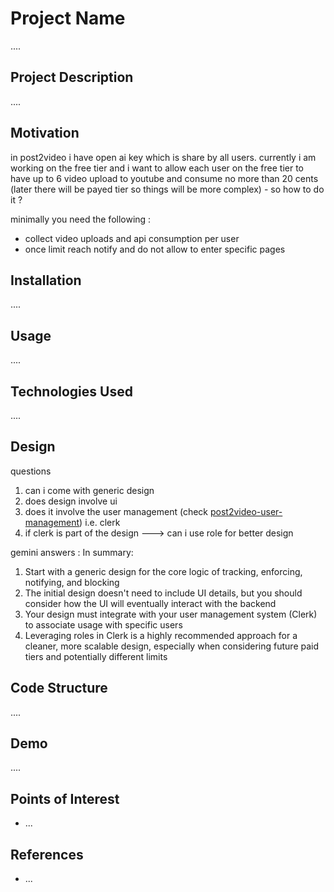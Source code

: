 <h1>Project Name</h1>
....



<h2>Project Description</h2>
....

<h2>Motivation</h2>
in post2video i have open ai key which is share by all users. currently i am working on the free tier and i want to allow each user on the free tier to have up to 6 video upload to youtube and consume no more than 20 cents (later there will be payed tier so things will be more complex) - so how to do it ? 

minimally you need the following :
- collect video uploads and api consumption per user
- once limit reach notify and do not allow to enter specific pages

<h2>Installation</h2>
....


<h2>Usage</h2>
....


<h2>Technologies Used</h2>
....


<h2>Design</h2>
questions
<ol>
<li>can i come with generic design</li>
<li>does design involve ui </li>
<li>does it involve the user management (check <a href='https://github.com/NathanKr/post2video-user-management'>post2video-user-management</a>) i.e. clerk</li>
<li>if clerk is part of the design ---> can i use role for better design</li>
</ol>

gemini answers :
In summary:
<ol>
    <li>Start with a generic design for the core logic of tracking, enforcing, notifying, and blocking</li>
    <li>The initial design doesn't need to include UI details, but you should consider how the UI will eventually interact with the backend</li>
    <li>Your design must integrate with your user management system (Clerk) to associate usage with specific users</li>
    <li>Leveraging roles in Clerk is a highly recommended approach for a cleaner, more scalable design, especially when considering future paid tiers and potentially different limits</li>
</ol>

<h2>Code Structure</h2>
....

<h2>Demo</h2>
....

<h2>Points of Interest</h2>
<ul>
    <li>...</li>
   
</ul>

<h2>References</h2>
<ul>
    <li>...</li>
   
</ul>

